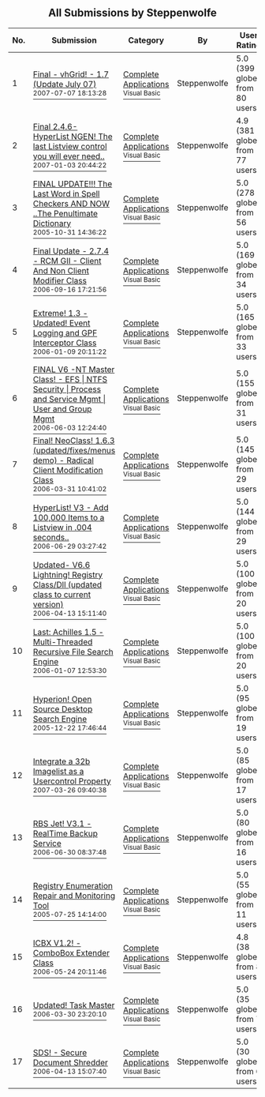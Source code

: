 ﻿<div align="center">

## All Submissions by Steppenwolfe

</div>

No.  | Submission | Category | By   | User Rating
---- | ---------- | -------- | ---- | -----------
1 | [Final \- vhGrid\!  \- 1\.7  \(Update July 07\)<br /><sup>2007-07-07 18:13:28</sup>](https://github.com/Planet-Source-Code/steppenwolfe-final-vhgrid-1-7-update-july-07__1-67906) | [Complete Applications<br /><sup>Visual Basic</sup>](../ByCategory/complete-applications__1-27.md) | Steppenwolfe | 5.0 (399 globes from 80 users)
2 | [Final 2\.4\.6\- HyperList NGEN\! The last Listview control you will ever need\.\.<br /><sup>2007-01-03 20:44:22</sup>](https://github.com/Planet-Source-Code/steppenwolfe-final-2-4-6-hyperlist-ngen-the-last-listview-control-you-will-ever-need__1-66732) | [Complete Applications<br /><sup>Visual Basic</sup>](../ByCategory/complete-applications__1-27.md) | Steppenwolfe | 4.9 (381 globes from 77 users)
3 | [FINAL UPDATE\!\!\! The Last Word in Spell Checkers AND NOW \.\.The Penultimate Dictionary<br /><sup>2005-10-31 14:36:22</sup>](https://github.com/Planet-Source-Code/steppenwolfe-final-update-the-last-word-in-spell-checkers-and-now-the-penultimate-dictiona__1-62915) | [Complete Applications<br /><sup>Visual Basic</sup>](../ByCategory/complete-applications__1-27.md) | Steppenwolfe | 5.0 (278 globes from 56 users)
4 | [Final Update \- 2\.7\.4 \- RCM GII \- Client And Non Client Modifier Class<br /><sup>2006-09-16 17:21:56</sup>](https://github.com/Planet-Source-Code/steppenwolfe-final-update-2-7-4-rcm-gii-client-and-non-client-modifier-class__1-66155) | [Complete Applications<br /><sup>Visual Basic</sup>](../ByCategory/complete-applications__1-27.md) | Steppenwolfe | 5.0 (169 globes from 34 users)
5 | [Extreme\! 1\.3 \- Updated\!  Event Logging and GPF Interceptor Class<br /><sup>2006-01-09 20:11:22</sup>](https://github.com/Planet-Source-Code/steppenwolfe-extreme-1-3-updated-event-logging-and-gpf-interceptor-class__1-63541) | [Complete Applications<br /><sup>Visual Basic</sup>](../ByCategory/complete-applications__1-27.md) | Steppenwolfe | 5.0 (165 globes from 33 users)
6 | [FINAL V6  \-NT Master Class\!  \-  EFS \| NTFS Security \| Process and Service Mgmt \| User and Group Mgmt<br /><sup>2006-06-03 12:24:40</sup>](https://github.com/Planet-Source-Code/steppenwolfe-final-v6-nt-master-class-efs-ntfs-security-process-and-service-mgmt-user-and-__1-65030) | [Complete Applications<br /><sup>Visual Basic</sup>](../ByCategory/complete-applications__1-27.md) | Steppenwolfe | 5.0 (155 globes from 31 users)
7 | [Final\! NeoClass\! 1\.6\.3 \(updated/fixes/menus demo\)  \- Radical Client Modification Class<br /><sup>2006-03-31 10:41:02</sup>](https://github.com/Planet-Source-Code/steppenwolfe-final-neoclass-1-6-3-updated-fixes-menus-demo-radical-client-modification-cla__1-64357) | [Complete Applications<br /><sup>Visual Basic</sup>](../ByCategory/complete-applications__1-27.md) | Steppenwolfe | 5.0 (145 globes from 29 users)
8 | [HyperList\! V3 \- Add 100,000 Items to a Listview in \.004 seconds\.\.<br /><sup>2006-06-29 03:27:42</sup>](https://github.com/Planet-Source-Code/steppenwolfe-hyperlist-v3-add-100-000-items-to-a-listview-in-004-seconds__1-65746) | [Complete Applications<br /><sup>Visual Basic</sup>](../ByCategory/complete-applications__1-27.md) | Steppenwolfe | 5.0 (144 globes from 29 users)
9 | [Updated\- V6\.6 Lightning\!  Registry Class/Dll \(updated class to current version\)<br /><sup>2006-04-13 15:11:40</sup>](https://github.com/Planet-Source-Code/steppenwolfe-updated-v6-6-lightning-registry-class-dll-updated-class-to-current-version__1-63220) | [Complete Applications<br /><sup>Visual Basic</sup>](../ByCategory/complete-applications__1-27.md) | Steppenwolfe | 5.0 (100 globes from 20 users)
10 | [Last: Achilles 1\.5 \- Multi\-Threaded Recursive File Search Engine<br /><sup>2006-01-07 12:53:30</sup>](https://github.com/Planet-Source-Code/steppenwolfe-last-achilles-1-5-multi-threaded-recursive-file-search-engine__1-63601) | [Complete Applications<br /><sup>Visual Basic</sup>](../ByCategory/complete-applications__1-27.md) | Steppenwolfe | 5.0 (100 globes from 20 users)
11 | [Hyperion\! Open Source Desktop Search Engine<br /><sup>2005-12-22 17:46:44</sup>](https://github.com/Planet-Source-Code/steppenwolfe-hyperion-open-source-desktop-search-engine__1-63763) | [Complete Applications<br /><sup>Visual Basic</sup>](../ByCategory/complete-applications__1-27.md) | Steppenwolfe | 5.0 (95 globes from 19 users)
12 | [Integrate a 32b Imagelist as a Usercontrol Property<br /><sup>2007-03-26 09:40:38</sup>](https://github.com/Planet-Source-Code/steppenwolfe-integrate-a-32b-imagelist-as-a-usercontrol-property__1-68113) | [Complete Applications<br /><sup>Visual Basic</sup>](../ByCategory/complete-applications__1-27.md) | Steppenwolfe | 5.0 (85 globes from 17 users)
13 | [RBS Jet\! V3\.1 \- RealTime Backup Service<br /><sup>2006-06-30 08:37:48</sup>](https://github.com/Planet-Source-Code/steppenwolfe-rbs-jet-v3-1-realtime-backup-service__1-65573) | [Complete Applications<br /><sup>Visual Basic</sup>](../ByCategory/complete-applications__1-27.md) | Steppenwolfe | 5.0 (80 globes from 16 users)
14 | [Registry Enumeration Repair and Monitoring Tool<br /><sup>2005-07-25 14:14:00</sup>](https://github.com/Planet-Source-Code/steppenwolfe-registry-enumeration-repair-and-monitoring-tool__1-61832) | [Complete Applications<br /><sup>Visual Basic</sup>](../ByCategory/complete-applications__1-27.md) | Steppenwolfe | 5.0 (55 globes from 11 users)
15 | [ICBX V1\.2\! \-ComboBox Extender Class<br /><sup>2006-05-24 20:11:46</sup>](https://github.com/Planet-Source-Code/steppenwolfe-icbx-v1-2-combobox-extender-class__1-65458) | [Complete Applications<br /><sup>Visual Basic</sup>](../ByCategory/complete-applications__1-27.md) | Steppenwolfe | 4.8 (38 globes from 8 users)
16 | [Updated\! Task Master<br /><sup>2006-03-30 23:20:10</sup>](https://github.com/Planet-Source-Code/steppenwolfe-updated-task-master__1-64267) | [Complete Applications<br /><sup>Visual Basic</sup>](../ByCategory/complete-applications__1-27.md) | Steppenwolfe | 5.0 (35 globes from 7 users)
17 | [SDS\! \- Secure Document Shredder<br /><sup>2006-04-13 15:07:40</sup>](https://github.com/Planet-Source-Code/steppenwolfe-sds-secure-document-shredder__1-65004) | [Complete Applications<br /><sup>Visual Basic</sup>](../ByCategory/complete-applications__1-27.md) | Steppenwolfe | 5.0 (30 globes from 6 users)
